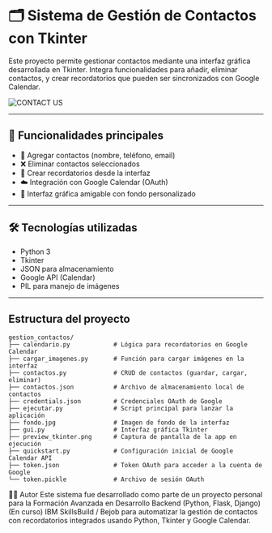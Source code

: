 # 🗂️ Sistema de Gestión de Contactos con Tkinter

Este proyecto permite gestionar contactos mediante una interfaz gráfica desarrollada en Tkinter. Integra funcionalidades para añadir, eliminar contactos, y crear recordatorios que pueden ser sincronizados con Google Calendar.

![CONTACT US](https://github.com/user-attachments/assets/7dd2e1ab-c8dd-4c72-b7ca-0fe5b22f1b25)

---

## 🚀 Funcionalidades principales

- 📇 Agregar contactos (nombre, teléfono, email)
- ❌ Eliminar contactos seleccionados
- 📅 Crear recordatorios desde la interfaz
- ☁️ Integración con Google Calendar (OAuth)
- 🎨 Interfaz gráfica amigable con fondo personalizado

---

## 🛠️ Tecnologías utilizadas

- Python 3
- Tkinter
- JSON para almacenamiento
- Google API (Calendar)
- PIL para manejo de imágenes

---
##  Estructura del proyecto
```
gestion_contactos/
├── calendario.py            # Lógica para recordatorios en Google Calendar
├── cargar_imagenes.py       # Función para cargar imágenes en la interfaz
├── contactos.py             # CRUD de contactos (guardar, cargar, eliminar)
├── contactos.json           # Archivo de almacenamiento local de contactos
├── credentials.json         # Credenciales OAuth de Google
├── ejecutar.py              # Script principal para lanzar la aplicación
├── fondo.jpg                # Imagen de fondo de la interfaz
├── gui.py                   # Interfaz gráfica Tkinter
├── preview_tkinter.png      # Captura de pantalla de la app en ejecución
├── quickstart.py            # Configuración inicial de Google Calendar API
├── token.json               # Token OAuth para acceder a la cuenta de Google
└── token.pickle             # Archivo de sesión OAuth
```
🧑‍💻 Autor
Este sistema fue desarrollado como parte de un proyecto personal para la Formación Avanzada en Desarrollo Backend (Python, Flask, Django) (En curso) IBM SkillsBuild / Bejob para automatizar la gestión de contactos con recordatorios integrados usando Python, Tkinter y Google Calendar.

